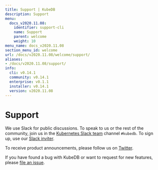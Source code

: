 ```yaml
---
title: Support | KubeDB
description: Support
menu:
  docs_v2020.11.08:
    identifier: support-cli
    name: Support
    parent: welcome
    weight: 10
menu_name: docs_v2020.11.08
section_menu_id: welcome
url: /docs/v2020.11.08/welcome/support/
aliases:
- /docs/v2020.11.08/support/
info:
  cli: v0.14.1
  community: v0.14.1
  enterprise: v0.1.1
  installer: v0.14.1
  version: v2020.11.08
---
```


# Support

We use Slack for public discussions. To speak to us or the rest of the community, join us in the [Kubernetes Slack team](https://kubernetes.slack.com/messages/C8149MREV/) channel `#kubedb`. To sign up, use our [Slack inviter](http://slack.kubernetes.io/).

To receive product announcements, please follow us on [Twitter](https://twitter.com/KubeDB).

If you have found a bug with KubeDB or want to request for new features, please [file an issue](https://github.com/kubedb/project/issues/new).
